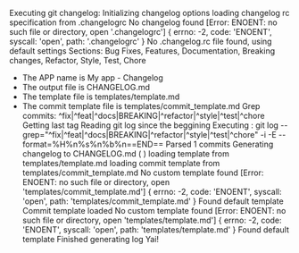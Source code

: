 Executing git changelog:
Initializing changelog options
loading changelog rc specification from .changelogrc
No changelog found [Error: ENOENT: no such file or directory, open '.changelogrc'] {
  errno: -2,
  code: 'ENOENT',
  syscall: 'open',
  path: '.changelogrc'
}
No .changelog.rc file found, using default settings
Sections:  Bug Fixes, Features, Documentation, Breaking changes, Refactor, Style, Test, Chore
  - The APP name is My app - Changelog
  - The output file is CHANGELOG.md
  - The template file is templates/template.md
  - The commit template file is templates/commit_template.md
Grep commits:  ^fix|^feat|^docs|BREAKING|^refactor|^style|^test|^chore
Getting last tag
Reading git log since the beggining
Executing :  git log  --grep="^fix|^feat|^docs|BREAKING|^refactor|^style|^test|^chore" -i -E --format=%H%n%s%n%b%n==END==
Parsed 1 commits
Generating changelog to CHANGELOG.md (  )
loading template from templates/template.md
loading commit template from  templates/commit_template.md
No custom template found [Error: ENOENT: no such file or directory, open 'templates/commit_template.md'] {
  errno: -2,
  code: 'ENOENT',
  syscall: 'open',
  path: 'templates/commit_template.md'
}
Found default template
Commit template loaded
No custom template found [Error: ENOENT: no such file or directory, open 'templates/template.md'] {
  errno: -2,
  code: 'ENOENT',
  syscall: 'open',
  path: 'templates/template.md'
}
Found default template
Finished generating log Yai!
